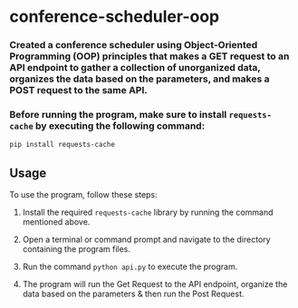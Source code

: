# conference-scheduler-oop

### Created a conference scheduler using Object-Oriented Programming (OOP) principles that makes a GET request to an API endpoint to gather a collection of unorganized data, organizes the data based on the parameters, and makes a POST request to the same API.  

### Before running the program, make sure to install `requests-cache` by executing the following command:

```bash
pip install requests-cache
```

## Usage

To use the program, follow these steps:

1. Install the required `requests-cache` library by running the command mentioned above.

2. Open a terminal or command prompt and navigate to the directory containing the program files.

3. Run the command `python api.py` to execute the program.

4. The program will run the Get Request to the API endpoint, organize the data based on the parameters & then run the Post Request. 

